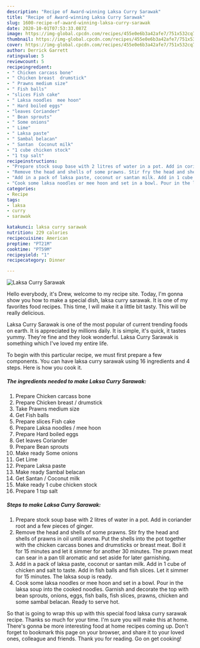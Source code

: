 ```yaml
---
description: "Recipe of Award-winning Laksa Curry Sarawak"
title: "Recipe of Award-winning Laksa Curry Sarawak"
slug: 1600-recipe-of-award-winning-laksa-curry-sarawak
date: 2020-10-01T07:53:33.087Z
image: https://img-global.cpcdn.com/recipes/455e0e6b3a42afe7/751x532cq70/laksa-curry-sarawak-recipe-main-photo.jpg
thumbnail: https://img-global.cpcdn.com/recipes/455e0e6b3a42afe7/751x532cq70/laksa-curry-sarawak-recipe-main-photo.jpg
cover: https://img-global.cpcdn.com/recipes/455e0e6b3a42afe7/751x532cq70/laksa-curry-sarawak-recipe-main-photo.jpg
author: Derrick Garrett
ratingvalue: 5
reviewcount: 5
recipeingredient:
- " Chicken carcass bone"
- " Chicken breast  drumstick"
- " Prawns medium size"
- " Fish balls"
- "slices Fish cake"
- " Laksa noodles  mee hoon"
- " Hard boiled eggs"
- "leaves Coriander"
- " Bean sprouts"
- " Some onions"
- " Lime"
- " Laksa paste"
- " Sambal belacan"
- " Santan  Coconut milk"
- "1 cube chicken stock"
- "1 tsp salt"
recipeinstructions:
- "Prepare stock soup base with 2 litres of water in a pot. Add in coriander root and a few pieces of ginger."
- "Remove the head and shells of some prawns. Stir fry the head and shells of prawns in oil untill aroma. Put the shells into the pot together with the chicken carcass bones and drumsticks or breast meat. Boil it for 15 minutes and let it simmer for another 30 minutes. The prawn meat can sear in a pan till aromatic and set aside for later garnishing."
- "Add in a pack of laksa paste, coconut or santan milk. Add in 1 cube of chicken and salt to taste. Add in fish balls and fish slices. Let it simmer for 15 minutes. The laksa soup is ready."
- "Cook some laksa noodles or mee hoon and set in a bowl. Pour in the laksa soup into the cooked noodles. Garnish and decorate the top with bean sprouts, onions, eggs, fish balls, fish slices, prawns, chicken and some sambal belacan. Ready to serve hot."
categories:
- Recipe
tags:
- laksa
- curry
- sarawak

katakunci: laksa curry sarawak 
nutrition: 229 calories
recipecuisine: American
preptime: "PT21M"
cooktime: "PT59M"
recipeyield: "1"
recipecategory: Dinner

---
```



![Laksa Curry Sarawak](https://img-global.cpcdn.com/recipes/455e0e6b3a42afe7/751x532cq70/laksa-curry-sarawak-recipe-main-photo.jpg)

Hello everybody, it's Drew, welcome to my recipe site. Today, I'm gonna show you how to make a special dish, laksa curry sarawak. It is one of my favorites food recipes. This time, I will make it a little bit tasty. This will be really delicious.

Laksa Curry Sarawak is one of the most popular of current trending foods on earth. It is appreciated by millions daily. It is simple, it's quick, it tastes yummy. They're fine and they look wonderful. Laksa Curry Sarawak is something which I've loved my entire life.




To begin with this particular recipe, we must first prepare a few components. You can have laksa curry sarawak using 16 ingredients and 4 steps. Here is how you cook it.

<!--inarticleads1-->

##### The ingredients needed to make Laksa Curry Sarawak:

1. Prepare  Chicken carcass bone
1. Prepare  Chicken breast / drumstick
1. Take  Prawns medium size
1. Get  Fish balls
1. Prepare slices Fish cake
1. Prepare  Laksa noodles / mee hoon
1. Prepare  Hard boiled eggs
1. Get leaves Coriander
1. Prepare  Bean sprouts
1. Make ready  Some onions
1. Get  Lime
1. Prepare  Laksa paste
1. Make ready  Sambal belacan
1. Get  Santan / Coconut milk
1. Make ready 1 cube chicken stock
1. Prepare 1 tsp salt




<!--inarticleads2-->

##### Steps to make Laksa Curry Sarawak:

1. Prepare stock soup base with 2 litres of water in a pot. Add in coriander root and a few pieces of ginger.
1. Remove the head and shells of some prawns. Stir fry the head and shells of prawns in oil untill aroma. Put the shells into the pot together with the chicken carcass bones and drumsticks or breast meat. Boil it for 15 minutes and let it simmer for another 30 minutes. The prawn meat can sear in a pan till aromatic and set aside for later garnishing.
1. Add in a pack of laksa paste, coconut or santan milk. Add in 1 cube of chicken and salt to taste. Add in fish balls and fish slices. Let it simmer for 15 minutes. The laksa soup is ready.
1. Cook some laksa noodles or mee hoon and set in a bowl. Pour in the laksa soup into the cooked noodles. Garnish and decorate the top with bean sprouts, onions, eggs, fish balls, fish slices, prawns, chicken and some sambal belacan. Ready to serve hot.




So that is going to wrap this up with this special food laksa curry sarawak recipe. Thanks so much for your time. I'm sure you will make this at home. There's gonna be more interesting food at home recipes coming up. Don't forget to bookmark this page on your browser, and share it to your loved ones, colleague and friends. Thank you for reading. Go on get cooking!

